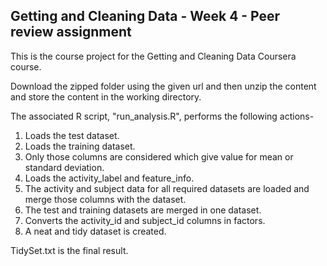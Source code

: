## Getting and Cleaning Data - Week 4 - Peer review assignment


This is the course project for the Getting and Cleaning Data Coursera course.

Download the zipped folder using the given url and then unzip the content and store the content in the working
directory.

The associated R script, "run_analysis.R", performs the following actions-

1. Loads the test dataset.   
2. Loads the training dataset. 
3. Only those columns are considered which give value for mean or standard deviation.
4. Loads the activity_label and feature_info.
5. The activity and subject data for all required datasets are loaded and merge those columns with the dataset.
6. The test and training datasets are merged in one dataset.
7. Converts the activity_id and subject_id columns in factors.
8. A neat and tidy dataset is created.

TidySet.txt is the final result.
